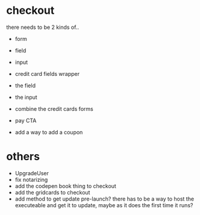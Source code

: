 # checkout

there needs to be 2 kinds of..

- form
- field
- input
- credit card fields wrapper

- the field
- the input
- combine the credit cards forms
- pay CTA
- add a way to add a coupon

# others

- UpgradeUser
- fix notarizing
- add the codepen book thing to checkout
- add the gridcards to checkout
- add method to get update pre-launch? there has to be a way to host the executeable and get it to update, maybe as it does the first time it runs?

